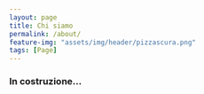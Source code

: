 ```yaml
---
layout: page
title: Chi siamo
permalink: /about/
feature-img: "assets/img/header/pizzascura.png"
tags: [Page]
---
```


### In costruzione...